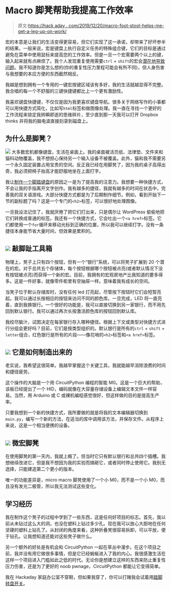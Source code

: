 # Macro 脚凳帮助我提高工作效率

> 原文:[https://hack aday . com/2019/12/20/macro-foot-stool-helps-me-get-a-leg-up-on-work/](https://hackaday.com/2019/12/20/macro-foot-stool-helps-me-get-a-leg-up-on-work/)

宏的本意是让我们的生活变得更容易，但它们实现了这一承诺，却带来了好坏参半的结果。一般来说，宏是键盘上执行自定义任务的特殊组合键，它们的目标是通过避免在菜单中使用鼠标来提高您的工作效率。但是一旦一个宏需要两个以上的键，输入起来就有点麻烦了。我个人发现重复使用需要`ctrl` + `shift`的宏会[潜在地导致问题](https://hackaday.com/2018/05/28/stretching-my-skills-how-and-why-i-made-my-own-compression-sleeves/)。我不知道你是怎么想的(你的重复性压力里程可能会有所不同)，但人身伤害与我想要的本应方便的东西截然相反。

我越是想到拥有一个专用的一键宏按键区域该有多好，我的生活就越显得不完整。我合唱的每一个不舒服的三键快捷键都比上一个更有激励性。

我喜欢键盘快捷键，不仅仅是因为我更喜欢键盘导航。很多关于网络写作的小事都可以用快捷方式简化，比如写`html`标签和做图像处理。我一直在寻找一个更好的工作流程来锁定我转瞬即逝的思维碎片，至少直到那一天我可以打开 Dropbox thinks 并将我的脑电波直接刻录到磁盘上。

## 为什么是脚凳？

[![](../Images/2f77c6bed61cafdbd289618a2018adc1.png)](https://hackaday.com/wp-content/uploads/2019/12/battle-station-cat.png) 
大多数宏机都像键盘，生活在桌面上。我的桌面被活页纸、法律垫、文件夹和猫科动物覆盖，我不想担心保持另一个输入设备不被覆盖。此外，猫和我不需要另一个永久固定装置占用宝贵的空间。反正我已经在用脚凳了，因为我的桌子高得出奇，我必须把椅子抬高才能舒服地坐在上面打字。

我让[制作一个脚踏键盘](https://hackaday.io/project/167267-macro-foot-stool)的原因之一是为了提高我的注意力。我想要一种快捷方式，不会让我的手指离开文字创作。我有越多的捷径，我就有越多的时间在状态中，完善我的双关语游戏。大部分快捷方式都是为了后期制作细节。例如，看到开始下一节的副标题了吗？这是一个专门的`<h2>`标签，可以很好地处理图像。

一旦我设法记住了，我就厌倦了把它们打出来，只是偶尔让 WordPress 偷偷地把它们转换成普通的标签。我还有一个快捷方式，它会吐出一个`<a href>`标签。它们都使用一个`for`循环来移动光标到正确的位置，所以我可以继续打字。没有一条捷径本身能节省大量时间，但效果是累积的。

## [![](../Images/99a83272c2019f0f143266f2ecd1577a.png)](https://hackaday.com/wp-content/uploads/2019/12/blue-bank-active.png) 敲脚趾工具箱

物理上，凳子上只有四个按钮，但有一个“银行”系统，可以将凳子扩展到 20 个潜在的宏。对于总共五个存储体，每个按钮根据哪个按钮被点亮(或者默认情况下没有按钮被点亮)而获得一个新的宏。目前，我拥有的宏观房地产比我知道的要多得多。这是一件好事，就像零件柜里有空抽屉一样。意味着我有成长的空间。

当凳子位于默认存储库时，没有任何 led 灯亮起，尽管按下按钮时它们会短暂亮起。我可以通过长按相应的按钮来访问不同的颜色库。一旦完成，LED 将一直亮着，直到我换银行。一个很好的功能是，我可以直接切换到另一家银行，而不用先回到默认银行。我可以通过再次长按激活颜色库的按钮回到默认库。

我绞尽脑汁，试图决定在每家银行存入哪种捷径。根据上下文或类型对快捷方式进行分组会更好吗？目前，它们是按类型组织的。默认银行是所有的`ctrl` + `shift` + `letter`组合，红色银行是所有的片段——像花哨的`<h2>`标签和`<a href>`标签。

## [![](../Images/34cec966dd6a0362bd1a76809927f22b.png)](https://hackaday.com/wp-content/uploads/2019/12/blinka-badass.png) 它是如何制造出来的

老实说，我希望这很简单。我越早掌握这个关键工具，我就能越早消除浪费的时间和捷径疲劳。

这个操作的大脑是一个用 CircuitPython 编程的智能 M0。这是一个巨大的帮助，该板已经提出了一个 HID，编码就像在大容量存储设备上编辑文本文件一样容易。当然，用 Arduino 或 C 或裸机编程感觉很好，但这样做的目的是提高生产率。

只要我想到一个新的快捷方式，我所要做的就是将我的文本编辑器切换到`main.py`，编写一个新的方法，在适当的库中调用该方法，并保存文件。从程序上来说，这是一个相当便携的设备。

## [![](../Images/7a13aec03f1a81de97d3e4d6471ae968.png)](https://hackaday.com/wp-content/uploads/2019/11/micro-macro-foot-stool.png) 微宏脚凳

在使用脚凳的第一天内，我就上瘾了。但当时它只有默认银行和总共四个插槽。我想继续改进它，但是我不想因为我的实验而搞砸它，或者同时停止使用它。我别无选择，只能建造第二个更小的版本。

唯一的功能差异是，micro macro 脚凳使用了一个小 M0，而不是一个小 M0，而且没有发光二极管，所以我无法测试这些变化。

## 学习经历

我在制作这个凳子的过程中学到了一些东西，这是任何好项目的标志。首先，我以前从未钻过这么大的洞，也没在塑料上钻过多少孔。现在我可以放心大胆地在任何坚硬的塑料上钻孔了。从封闭的角度来看，这种折叠凳很容易拆卸，可以平放，便于钻孔。让我想知道还能对这些凳子做什么。

另一个额外的好处是有机会和 CircuitPython 一起在草丛中漫步。在这个项目之前，我并没有用它做很多事情，但是它已经蜿蜒进入了我的内心。我很感激生活在这样一个项目进入门槛如此之低的时代。无论你是想建立这样的东西来防止重复性压力伤害，还是为了更好的 noob pwnage，CircuitPython 都能让它变得简单。

我在 Hackaday 家庭办公室不穿鞋，但如果我穿了，你可以打赌我会试着用[踏脚转盘开关](https://hackaday.com/2018/01/19/a-keyboard-to-stomp-on/)。